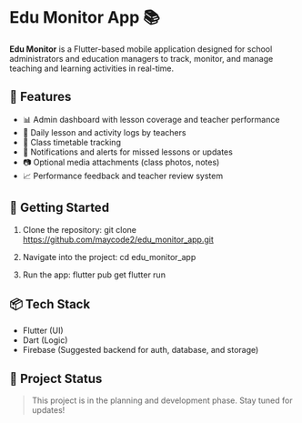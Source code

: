 # Edu Monitor App 📚

**Edu Monitor** is a Flutter-based mobile application designed for school administrators and education managers to track, monitor, and manage teaching and learning activities in real-time.

## 🌟 Features

- 📊 Admin dashboard with lesson coverage and teacher performance
- 📝 Daily lesson and activity logs by teachers
- 📅 Class timetable tracking
- 🔔 Notifications and alerts for missed lessons or updates
- 📷 Optional media attachments (class photos, notes)
- 📈 Performance feedback and teacher review system

## 🚀 Getting Started

1. Clone the repository:
git clone https://github.com/maycode2/edu_monitor_app.git

3. Navigate into the project: 
cd edu_monitor_app

5. Run the app:
flutter pub get
flutter run 

## 📦 Tech Stack
- Flutter (UI)
- Dart (Logic)
- Firebase (Suggested backend for auth, database, and storage)

## 📌 Project Status
> This project is in the planning and development phase. Stay tuned for updates!
